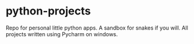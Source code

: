 # python-projects
Repo for personal little python apps. A sandbox for snakes if you will.
All projects written using Pycharm on windows.
